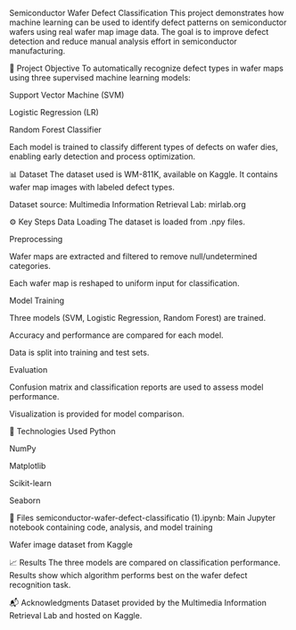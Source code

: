 Semiconductor Wafer Defect Classification
This project demonstrates how machine learning can be used to identify defect patterns on semiconductor wafers using real wafer map image data. The goal is to improve defect detection and reduce manual analysis effort in semiconductor manufacturing.

📌 Project Objective
To automatically recognize defect types in wafer maps using three supervised machine learning models:

Support Vector Machine (SVM)

Logistic Regression (LR)

Random Forest Classifier

Each model is trained to classify different types of defects on wafer dies, enabling early detection and process optimization.

📊 Dataset
The dataset used is WM-811K, available on Kaggle.
It contains wafer map images with labeled defect types.

Dataset source:
Multimedia Information Retrieval Lab: mirlab.org

⚙️ Key Steps
Data Loading
The dataset is loaded from .npy files.

Preprocessing

Wafer maps are extracted and filtered to remove null/undetermined categories.

Each wafer map is reshaped to uniform input for classification.

Model Training

Three models (SVM, Logistic Regression, Random Forest) are trained.

Accuracy and performance are compared for each model.

Data is split into training and test sets.

Evaluation

Confusion matrix and classification reports are used to assess model performance.

Visualization is provided for model comparison.

🧪 Technologies Used
Python

NumPy

Matplotlib

Scikit-learn

Seaborn

📁 Files
semiconductor-wafer-defect-classificatio (1).ipynb: Main Jupyter notebook containing code, analysis, and model training

Wafer image dataset from Kaggle

📈 Results
The three models are compared on classification performance. Results show which algorithm performs best on the wafer defect recognition task.

📬 Acknowledgments
Dataset provided by the Multimedia Information Retrieval Lab and hosted on Kaggle.
